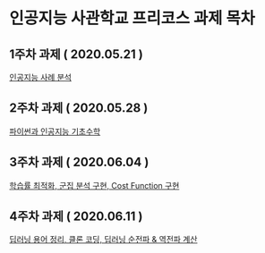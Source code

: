 # 인공지능 사관학교 프리코스 과제 목차

## 1주차 과제 ( 2020.05.21 )
  [인공지능 사례 분석](1주차과제.ipynb)
  
## 2주차 과제 ( 2020.05.28 )
  [파이썬과 인공지능 기초수학]()
  
## 3주차 과제 ( 2020.06.04 )
  [학습률 최적화, 군집 분석 구현, Cost Function 구현]()
  
## 4주차 과제 ( 2020.06.11 )
  [딥러닝 용어 정리, 클론 코딩, 딥러닝 순전파 & 역전파 계산]()
